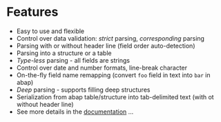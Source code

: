 # Features

- Easy to use and flexible
- Control over data validation: *strict* parsing, *corresponding* parsing
- Parsing with or without header line (field order auto-detection)
- Parsing into a structure or a table
- *Type-less* parsing - all fields are strings
- Control over date and number formats, line-break character
- On-the-fly field name remapping (convert `foo` field in text into `bar` in abap)
- *Deep* parsing - supports filling deep structures
- Serialization from abap table/structure into tab-delimited text (with ot without header line)
- See more details in the [documentation](./docs/intro) ...
